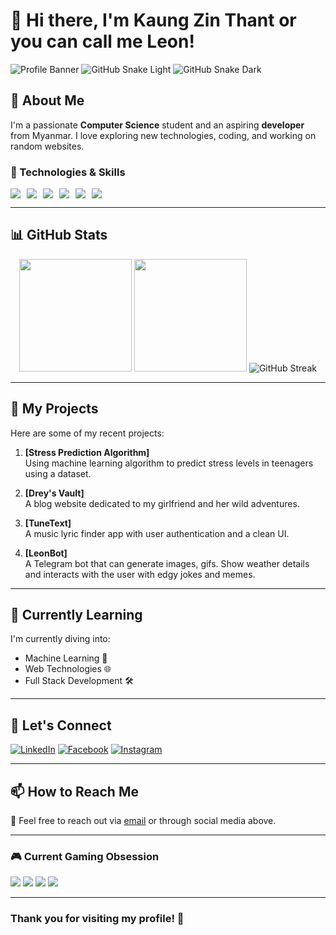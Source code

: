 # 👋 Hi there, I'm Kaung Zin Thant or you can call me Leon!

![Profile Banner](https://i.pinimg.com/736x/d9/bf/02/d9bf02ca16e5b2e7b67397822a05ddaf.jpg)
![GitHub Snake Light](https://raw.githubusercontent.com/zzLeonn/zzLeonn/output/github-contribution-grid-snake.svg#gh-light-mode-only)
![GitHub Snake Dark](https://raw.githubusercontent.com/zzLeonn/zzLeonn/output/github-contribution-grid-snake-dark.svg#gh-dark-mode-only)

## 🌟 About Me
I'm a passionate **Computer Science** student and an aspiring **developer** from Myanmar. I love exploring new technologies, coding, and working on random websites.

### 🔧 Technologies & Skills
<div align="left" style="display: flex; gap: 10px; flex-wrap: wrap;">
  <img src="https://img.shields.io/badge/JavaScript-F7DF1E?style=for-the-badge&logo=javascript&logoColor=black" />
  <img src="https://img.shields.io/badge/Python-3776AB?style=for-the-badge&logo=python&logoColor=white" />
  <img src="https://img.shields.io/badge/React-61DAFB?style=for-the-badge&logo=react&logoColor=black" />
  <img src="https://img.shields.io/badge/Astro-FF5D01?style=for-the-badge&logo=astro&logoColor=white" />
  <img src="https://img.shields.io/badge/Blender-F5792A?style=for-the-badge&logo=blender&logoColor=white" />
  <img src="https://img.shields.io/badge/Figma-F24E1E?style=for-the-badge&logo=figma&logoColor=white" />
</div>

---

## 📊 GitHub Stats
<div align="center">
  <img height="180em" src="https://github-readme-stats.vercel.app/api?username=zzLeonn&show_icons=true&theme=radical&include_all_commits=true&count_private=true"/>
  <img height="180em" src="https://github-readme-stats.vercel.app/api/top-langs/?username=zzLeonn&layout=compact&theme=radical&langs_count=8"/>
  <img src="https://streak-stats.demolab.com?user=zzLeonn&theme=radical" alt="GitHub Streak"/>
</div>

---

## 🚀 My Projects
Here are some of my recent projects:

1. **[Stress Prediction Algorithm]**  
   Using machine learning algorithm to predict stress levels in teenagers using a dataset.

2. **[Drey's Vault]**  
   A blog website dedicated to my girlfriend and her wild adventures.

3. **[TuneText]**  
   A music lyric finder app with user authentication and a clean UI.

4. **[LeonBot]**  
   A Telegram bot that can generate images, gifs. Show weather details and interacts with the user with edgy jokes and memes.

---

## 🌱 Currently Learning
I'm currently diving into:
- Machine Learning 🤖
- Web Technologies 🌐
- Full Stack Development 🛠️

---

## 🤝 Let's Connect
[![LinkedIn](https://img.shields.io/badge/LinkedIn-0077B5?style=for-the-badge&logo=linkedin&logoColor=white)](https://www.linkedin.com/in/kaung-zin-thant-736843244)
[![Facebook](https://img.shields.io/badge/Facebook-1877F2?style=for-the-badge&logo=facebook&logoColor=white)](https://www.facebook.com/share/1F65N4bDZR/)
[![Instagram](https://img.shields.io/badge/Instagram-E4405F?style=for-the-badge&logo=instagram&logoColor=white)](https://www.instagram.com/leonn.zt)

---

## 📫 How to Reach Me
💌 Feel free to reach out via [email](mailto:zinthantkaung@gmail.com) or through social media above.

---

### 🎮 Current Gaming Obsession
<img src="https://img.shields.io/badge/Dota_2-FF9B00?style=for-the-badge&logo=steam&logoColor=white" /> <img src="https://img.shields.io/badge/CS:GO-000000?style=for-the-badge&logo=steam&logoColor=white" /> <img src="https://img.shields.io/badge/Overwatch-FF9B00?style=for-the-badge&logo=blizzard&logoColor=white" /> <img src="https://img.shields.io/badge/League_of_Legends-002366?style=for-the-badge&logo=leagueoflegends&logoColor=white" />

---

### Thank you for visiting my profile! 🌟
